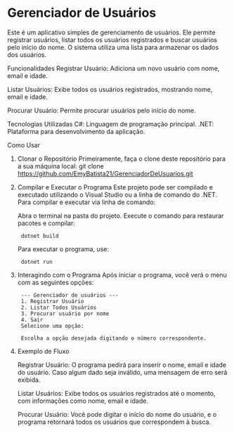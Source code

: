 # Gerenciador de Usuários
Este é um aplicativo simples de gerenciamento de usuários. Ele permite registrar usuários, listar todos os usuários registrados e buscar usuários pelo início do nome. O sistema utiliza uma lista para armazenar os dados dos usuários.

Funcionalidades
Registrar Usuário: Adiciona um novo usuário com nome, email e idade.

Listar Usuários: Exibe todos os usuários registrados, mostrando nome, email e idade.

Procurar Usuário: Permite procurar usuários pelo início do nome.

Tecnologias Utilizadas
C#: Linguagem de programação principal.
.NET: Plataforma para desenvolvimento da aplicação.

Como Usar
1. Clonar o Repositório
    Primeiramente, faça o clone deste repositório para a sua máquina local:
        git clone https://github.com/EmyBatista21/GerenciadorDeUsuarios.git

2. Compilar e Executar o Programa
    Este projeto pode ser compilado e executado utilizando o Visual Studio ou a linha de comando do .NET. Para compilar e executar via linha de comando:

    Abra o terminal na pasta do projeto.
    Execute o comando para restaurar pacotes e compilar:

        dotnet build

    Para executar o programa, use:

        dotnet run

3. Interagindo com o Programa
    Após iniciar o programa, você verá o menu com as seguintes opções:

        --- Gerenciador de usuários ---
        1. Registrar Usuário
        2. Listar Todos Usuários
        3. Procurar usuário por nome
        4. Sair
        Selecione uma opção:

        Escolha a opção desejada digitando o número correspondente.

4. Exemplo de Fluxo

    Registrar Usuário:
    O programa pedirá para inserir o nome, email e idade do usuário.
    Caso algum dado seja inválido, uma mensagem de erro será exibida.

    Listar Usuários:
    Exibe todos os usuários registrados até o momento, com informações como nome, email e idade.

    Procurar Usuário:
    Você pode digitar o início do nome do usuário, e o programa retornará todos os usuários que correspondem à busca.